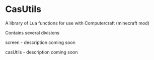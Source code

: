 CasUtils
========

A library of Lua functions for use with Computercraft (minecraft mod)

Contains several divisions

screen - description coming soon

casUtils - description coming soon



